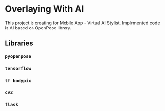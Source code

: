# Overlaying With AI

This project is creating for Mobile App - Virtual AI Stylist. Implemented code is AI based on OpenPose library.

## Libraries

### `pyopenpose`
### `tensorflow`
### `tf_bodypix`
### `cv2`
### `flask`
